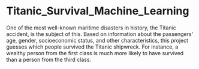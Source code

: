 # Titanic_Survival_Machine_Learning
One of the most well-known maritime disasters in history, the Titanic accident, is the subject of this.
Based on information about the passengers' age, gender, socioeconomic status, and other characteristics, this project guesses which people survived the Titanic shipwreck.
For instance, a wealthy person from the first class is much more likely to have survived than a person from the third class.
